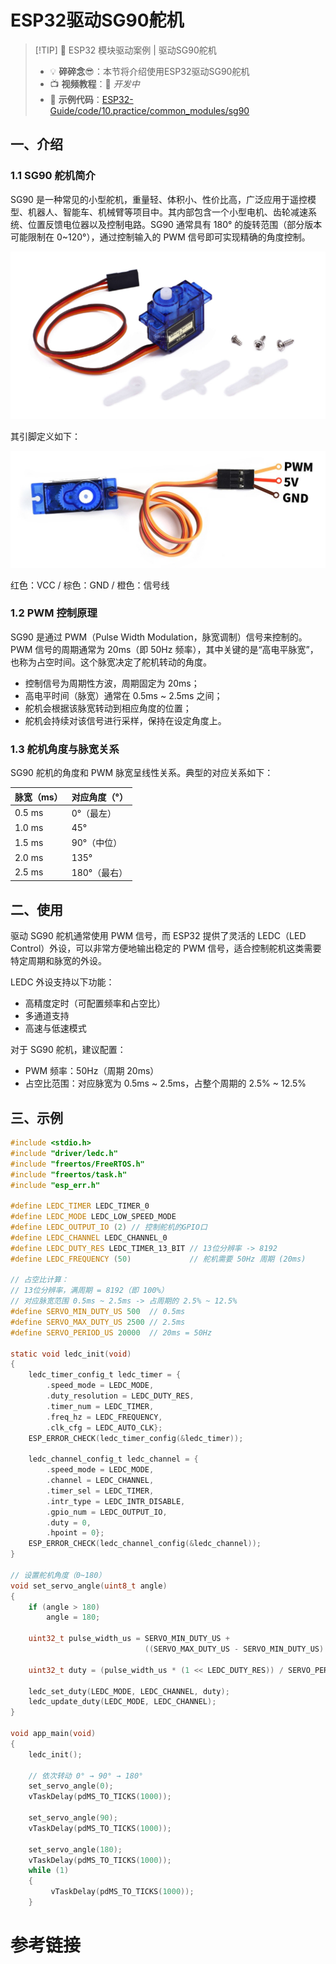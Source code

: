 # ESP32驱动SG90舵机

> [!TIP] 🚀  ESP32 模块驱动案例  | 驱动SG90舵机
> - 💡 **碎碎念**😎：本节将介绍使用ESP32驱动SG90舵机 
> - 📺 **视频教程**：🚧 *开发中*  
> - 💾 **示例代码**：[ESP32-Guide/code/10.practice/common_modules/sg90](https://github.com/DuRuofu/ESP32-Guide/tree/main/code/10.practice/common_modules/sg90)
> 

## 一、介绍

### 1.1 SG90 舵机简介

SG90 是一种常见的小型舵机，重量轻、体积小、性价比高，广泛应用于遥控模型、机器人、智能车、机械臂等项目中。其内部包含一个小型电机、齿轮减速系统、位置反馈电位器以及控制电路。SG90 通常具有 180° 的旋转范围（部分版本可能限制在 0~120°），通过控制输入的 PWM 信号即可实现精确的角度控制。

![](attachments/Pasted%20image%2020250528152307.png)

其引脚定义如下：

![](attachments/Pasted%20image%2020250528152414.png)

红色：VCC  /   棕色：GND    /  橙色：信号线

### 1.2 PWM 控制原理

SG90 是通过 PWM（Pulse Width Modulation，脉宽调制）信号来控制的。PWM 信号的周期通常为 20ms（即 50Hz 频率），其中关键的是“高电平脉宽”，也称为占空时间。这个脉宽决定了舵机转动的角度。

- 控制信号为周期性方波，周期固定为 20ms；
- 高电平时间（脉宽）通常在 0.5ms ~ 2.5ms 之间；
- 舵机会根据该脉宽转动到相应角度的位置；
- 舵机会持续对该信号进行采样，保持在设定角度上。

### 1.3 舵机角度与脉宽关系

SG90 舵机的角度和 PWM 脉宽呈线性关系。典型的对应关系如下：

| 脉宽（ms） | 对应角度（°）  |
| ------ | -------- |
| 0.5 ms | 0°（最左）   |
| 1.0 ms | 45°      |
| 1.5 ms | 90°（中位）  |
| 2.0 ms | 135°     |
| 2.5 ms | 180°（最右） |

## 二、使用

驱动 SG90 舵机通常使用 PWM 信号，而 ESP32 提供了灵活的 LEDC（LED Control）外设，可以非常方便地输出稳定的 PWM 信号，适合控制舵机这类需要特定周期和脉宽的外设。

LEDC 外设支持以下功能：

- 高精度定时（可配置频率和占空比）
- 多通道支持
- 高速与低速模式

对于 SG90 舵机，建议配置：

- PWM 频率：50Hz（周期 20ms）
- 占空比范围：对应脉宽为 0.5ms ~ 2.5ms，占整个周期的 2.5% ~ 12.5%

## 三、示例

```c
#include <stdio.h>
#include "driver/ledc.h"
#include "freertos/FreeRTOS.h"
#include "freertos/task.h"
#include "esp_err.h"

#define LEDC_TIMER LEDC_TIMER_0
#define LEDC_MODE LEDC_LOW_SPEED_MODE
#define LEDC_OUTPUT_IO (2) // 控制舵机的GPIO口
#define LEDC_CHANNEL LEDC_CHANNEL_0
#define LEDC_DUTY_RES LEDC_TIMER_13_BIT // 13位分辨率 -> 8192
#define LEDC_FREQUENCY (50)             // 舵机需要 50Hz 周期 (20ms)

// 占空比计算：
// 13位分辨率，满周期 = 8192（即 100%）
// 对应脉宽范围 0.5ms ~ 2.5ms -> 占周期的 2.5% ~ 12.5%
#define SERVO_MIN_DUTY_US 500  // 0.5ms
#define SERVO_MAX_DUTY_US 2500 // 2.5ms
#define SERVO_PERIOD_US 20000  // 20ms = 50Hz

static void ledc_init(void)
{
    ledc_timer_config_t ledc_timer = {
        .speed_mode = LEDC_MODE,
        .duty_resolution = LEDC_DUTY_RES,
        .timer_num = LEDC_TIMER,
        .freq_hz = LEDC_FREQUENCY,
        .clk_cfg = LEDC_AUTO_CLK};
    ESP_ERROR_CHECK(ledc_timer_config(&ledc_timer));

    ledc_channel_config_t ledc_channel = {
        .speed_mode = LEDC_MODE,
        .channel = LEDC_CHANNEL,
        .timer_sel = LEDC_TIMER,
        .intr_type = LEDC_INTR_DISABLE,
        .gpio_num = LEDC_OUTPUT_IO,
        .duty = 0,
        .hpoint = 0};
    ESP_ERROR_CHECK(ledc_channel_config(&ledc_channel));
}

// 设置舵机角度（0~180）
void set_servo_angle(uint8_t angle)
{
    if (angle > 180)
        angle = 180;

    uint32_t pulse_width_us = SERVO_MIN_DUTY_US +
                              ((SERVO_MAX_DUTY_US - SERVO_MIN_DUTY_US) * angle) / 180;

    uint32_t duty = (pulse_width_us * (1 << LEDC_DUTY_RES)) / SERVO_PERIOD_US;

    ledc_set_duty(LEDC_MODE, LEDC_CHANNEL, duty);
    ledc_update_duty(LEDC_MODE, LEDC_CHANNEL);
}

void app_main(void)
{
    ledc_init();

    // 依次转动 0° → 90° → 180°
    set_servo_angle(0);
    vTaskDelay(pdMS_TO_TICKS(1000));

    set_servo_angle(90);
    vTaskDelay(pdMS_TO_TICKS(1000));

    set_servo_angle(180);
    vTaskDelay(pdMS_TO_TICKS(1000));
    while (1)
    {
         vTaskDelay(pdMS_TO_TICKS(1000));
    }
```


# 参考链接

